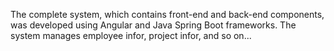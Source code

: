 The complete system, which contains front-end and back-end components, was developed using Angular and Java Spring Boot frameworks. The system manages employee infor, project infor, and so on...
